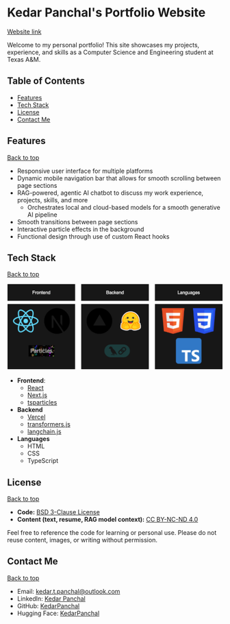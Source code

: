 # Kedar Panchal's Portfolio Website  
[Website link](https://kpanchal.vercel.app/)

Welcome to my personal portfolio! This site showcases my projects, experience, and skills as a Computer Science and Engineering student at Texas A&M. 

## Table of Contents
* [Features](#features)
* [Tech Stack](#tech-stack)
* [License](#license)
* [Contact Me](#contact-me)

## Features
[Back to top](#table-of-contents)

* Responsive user interface for multiple platforms
* Dynamic mobile navigation bar that allows for smooth scrolling between page sections
* RAG-powered, agentic AI chatbot to discuss my work experience, projects, skills, and more
    * Orchestrates local and cloud-based models for a smooth generative AI pipeline
* Smooth transitions between page sections
* Interactive particle effects in the background
* Functional design through use of custom React hooks

## Tech Stack
[Back to top](#table-of-contents)

<p align="center">
    <img src="resources/tech_stack.png" />
</p>

* **Frontend**:
    * [React](https://react.dev/)
    * [Next.js](https://nextjs.org/)
    * [tsparticles](https://particles.js.org/)
* **Backend**
    * [Vercel](https://vercel.com/)
    * [transformers.js](http://huggingface.co/docs/transformers.js/en/index)
    * [langchain.js](https://js.langchain.com/docs/introduction/)
* **Languages**
    * HTML
    * CSS
    * TypeScript

## License
[Back to top](#table-of-contents)

* **Code:** [BSD 3-Clause License](LICENSE)
* **Content (text, resume, RAG model context):** [CC BY-NC-ND 4.0](https://creativecommons.org/licenses/by-nc-nd/4.0/)

Feel free to reference the code for learning or personal use. Please do not reuse content, images, or writing without permission.

## Contact Me
[Back to top](#table-of-contents)

* Email: kedar.t.panchal@outlook.com
* LinkedIn: [Kedar Panchal](https://www.linkedin.com/in/kedarpanchal/)
* GitHub: [KedarPanchal](https://github.com/KedarPanchal/)
* Hugging Face: [KedarPanchal](https://huggingface.co/KedarPanchal)
